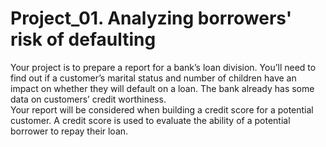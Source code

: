 # Project_01. Analyzing borrowers' risk of defaulting
Your project is to prepare a report for a bank’s loan division. You’ll need to find out if a customer’s marital status and number of children have an impact on whether they will default on a loan. The bank already has some data on customers’ credit worthiness. <br>
Your report will be considered when building a credit score for a potential customer. A credit score is used to evaluate the ability of a potential borrower to repay their loan.
